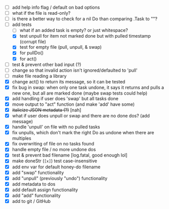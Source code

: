 - [ ] add help info flag / default on bad options
- [ ] what if the file is read-only?
- [ ] is there a better way to check for a nil Do than comparing .Task to ""?
- [ ] add tests
  - [ ] what if an added task is empty? or just whitespace?
  - [x] test unpull for item not marked done but with pulled timestamp (corrupt file)
  - [x] test for empty file (pull, unpull, & swap)
  - [x] for pullDo()
  - [x] for act()
- [ ] test & prevent other bad input (?)
- [ ] change so that invalid action isn't ignored/defaulted to 'pull'
- [ ] make file reading a library
- [x] change act() to return its message, so it can be tested
- [x] fix bug in swap: when only one task undone, it says it returns and pulls a new one, but all are marked done (maybe swap tests could help)
- [x] add handling if user does 'swap' but all tasks done
- [x] move output to "act" function (and make 'add' have some)
- [x] ~~italicize JSON metadata (?)~~ [nah]
- [x] what if user does unpull or swap and there are no done dos? (add message)
- [x] handle 'unpull' on file with no pulled tasks
- [x] fix unpulls, which don't mark the right Do as undone when there are multiples
- [x] fix overwriting of file on no tasks found
- [x] handle empty file / no more undone dos
- [x] test & prevent bad filename [log.fatal, good enough lol]
- [x] make doneStr (`[x]`) test case-insensitive
- [x] add env var for default honey-do filename
- [x] add "swap" functionality
- [x] add "unpull" (previously "undo") functionality
- [x] add metadata to dos
- [x] add default assign functionality
- [x] add "add" functionality
- [x] add to git / GitHub
